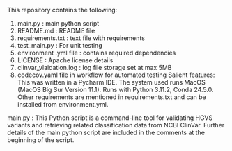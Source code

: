 This repository contains the following:
1. main.py : main python script
2. README.md : README file
3. requirements.txt : text file with requirements
4. test_main.py : For unit testing
5. environment .yml file : contains required dependencies
6. LICENSE : Apache license details
7. clinvar_vlaidation.log : log file storage set at max 5MB
8. codecov.yaml file in workflow for automated testing 
Salient features:
This was written in a Pycharm IDE. The system used runs MacOS (MacOS Big Sur Version 11.1). 
Runs with Python 3.11.2, Conda 24.5.0. Other requirements are mentioned in requirements.txt and can be installed from environment.yml.

main.py : This Python script is a command-line tool for validating HGVS variants and retrieving related classification data from NCBI ClinVar.
Further details of the main python script are included in the comments at the beginning of the script.


